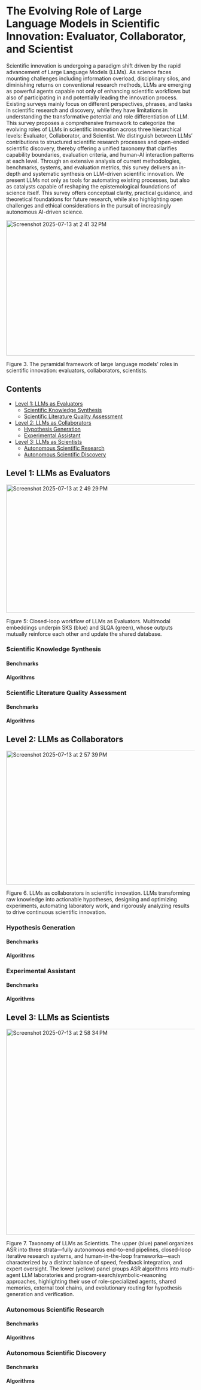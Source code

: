 # The Evolving Role of Large Language Models in Scientific Innovation: Evaluator, Collaborator, and Scientist

Scientific innovation is undergoing a paradigm shift driven by the rapid advancement of Large Language Models (LLMs). As science faces mounting challenges including information overload, disciplinary silos, and diminishing returns on conventional research methods, LLMs are emerging as powerful agents capable not only of enhancing scientific workflows but also of participating in and potentially leading the innovation process. Existing surveys mainly focus on different perspectives, phrases, and tasks in scientific research and discovery, while they have limitations in understanding the transformative potential and role differentiation of LLM. This survey proposes a comprehensive framework to categorize the evolving roles of LLMs in scientific innovation across three hierarchical levels: Evaluator, Collaborator, and Scientist. We distinguish between LLMs’ contributions to structured scientific research processes and open-ended scientific discovery, thereby offering a unified taxonomy that clarifies capability boundaries, evaluation criteria, and human-AI interaction patterns at each level. Through an extensive analysis of current methodologies, benchmarks, systems, and evaluation metrics, this survey delivers an in-depth and systematic synthesis on LLM-driven scientific innovation. We present LLMs not only as tools for automating existing processes, but also as catalysts capable of reshaping the epistemological foundations of science itself. This survey offers conceptual clarity, practical guidance, and theoretical foundations for future research, while also highlighting open challenges and ethical considerations in the pursuit of increasingly autonomous AI-driven science.

<img width="823" height="362" alt="Screenshot 2025-07-13 at 2 41 32 PM" src="https://github.com/user-attachments/assets/9f889e1f-b076-47be-8c9a-e814a5177249" />

Figure 3. The pyramidal framework of large language models' roles in scientific innovation: evaluators, collaborators, scientists.

## Contents

*   [Level 1: LLMs as Evaluators](#level-1-LLMs-as-Evaluators)
    *   [Scientific Knowledge Synthesis](#Scientific-Knowledge-Synthesis)
    *   [Scientific Literature Quality Assessment](#Scientific-Literature-Quality-Assessment)
*   [Level 2: LLMs as Collaborators](#level-2-LLMs-as-Collaborators)
    *   [Hypothesis Generation](#Hypothesis-Generation)
    *   [Experimental Assistant](#Experimental-Assistant)
*   [Level 3: LLMs as Scientists](#level-3-LLMs-as-Scientists)
    *   [Autonomous Scientific Research](#Autonomous-Scientific-Research)
    *   [Autonomous Scientific Discovery](#Autonomous-Scientific-Discovery)
 
## Level 1: LLMs as Evaluators

<img width="768" height="343" alt="Screenshot 2025-07-13 at 2 49 29 PM" src="https://github.com/user-attachments/assets/75a7a0b0-fc18-4be0-8e0c-47280c5180f4" />

Figure 5: Closed-loop workflow of LLMs as Evaluators. Multimodal embeddings underpin SKS (blue) and SLQA (green), whose outputs mutually reinforce each other and update the shared database.

### Scientific Knowledge Synthesis

#### Benchmarks

#### Algorithms

### Scientific Literature Quality Assessment

#### Benchmarks

#### Algorithms

## Level 2: LLMs as Collaborators

<img width="563" height="358" alt="Screenshot 2025-07-13 at 2 57 39 PM" src="https://github.com/user-attachments/assets/c32ff8c4-d202-4468-a24e-821ca7b9adb7" />

Figure 6. LLMs as collaborators in scientific innovation. LLMs transforming raw knowledge into actionable hypotheses, designing and optimizing experiments, automating laboratory work, and rigorously analyzing results to drive continuous scientific innovation.
### Hypothesis Generation

#### Benchmarks

#### Algorithms

### Experimental Assistant

#### Benchmarks

#### Algorithms

## Level 3: LLMs as Scientists

<img width="587" height="551" alt="Screenshot 2025-07-13 at 2 58 34 PM" src="https://github.com/user-attachments/assets/9553aadc-0015-4dc3-8598-cb732de4a850" />

Figure 7. Taxonomy of LLMs as Scientists. The upper (blue) panel organizes ASR into three strata—fully autonomous end-to-end pipelines, closed-loop iterative research systems, and human-in-the-loop frameworks—each characterized by a distinct balance of speed, feedback integration, and expert oversight. The lower (yellow) panel groups ASR algorithms into multi-agent LLM laboratories and program-search/symbolic-reasoning approaches, highlighting their use of role-specialized agents, shared memories, external tool chains, and evolutionary routing for hypothesis generation and verification.

### Autonomous Scientific Research

#### Benchmarks

#### Algorithms

### Autonomous Scientific Discovery

#### Benchmarks

#### Algorithms


